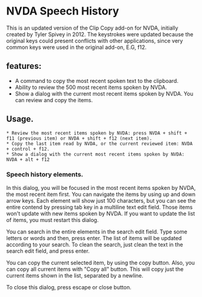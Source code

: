 # NVDA Speech History

This is an updated version of the Clip Copy add-on for NVDA, initially created by Tyler Spivey in 2012.
The keystrokes were updated because the original keys could present conflicts with other applications, since very common keys were used in the original add-on, E.G, f12.

## features:

* A command to copy the most recent spoken text to the clipboard.
* Ability to review the 500 most recent items spoken by NVDA.
* Show a dialog with the current most recent items spoken by NVDA. You can review and copy the items.

## Usage.
	
	* Review the most recent items spoken by NVDA: press NVDA + shift + f11 (previous item) or NVDA + shift + f12 (next item).
	* Copy the last item read by NVDA, or the current reviewed item: NVDA + control + f12.
	* Show a dialog with the current most recent items spoken by NVDA: NVDA + alt + f12

### Speech history elements.

In this dialog, you will be focused in the most recent items spoken by NVDA, the most recent item first. You can navigate the items by using up and down arrow keys. Each element will show just 100 characters, but you can see the entire contend by pressing tab key in a multiline text edit field. Those items won't update with new items spoken by NVDA. If you want to update the list of items, you must restart this dialog.

You can search in the entire elements in the search edit field. Type some letters or words and then, press enter. The list of items will be updated according to your search. To clean the search, just clean the text in the search edit field, and press enter.

You can copy the current selected item, by using the copy button. Also, you can copy all current items with "Copy all" button. This will copy just the current items shown in the list, separated by a newline.

To close this dialog, press escape or close button.
